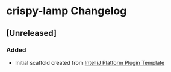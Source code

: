 <!-- Keep a Changelog guide -> https://keepachangelog.com -->

# crispy-lamp Changelog

## [Unreleased]
### Added
- Initial scaffold created from [IntelliJ Platform Plugin Template](https://github.com/JetBrains/intellij-platform-plugin-template)

